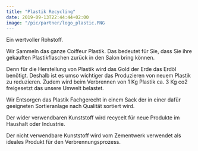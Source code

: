 ```yaml
---
title: "Plastik Recycling"
date: 2019-09-13T22:44:44+02:00
image: "/pic/partner/logo_plastic.PNG
---
```


Ein wertvoller Rohstoff.
 
Wir Sammeln das ganze Coiffeur Plastik. 
Das bedeutet für Sie, dass Sie ihre gekauften Plastikflaschen zurück in den Salon bring können. 
 
Denn für die Herstellung von Plastik wird das Gold der Erde das Erdöl benötigt. 
Deshalb ist es umso wichtiger das Produzieren von neuem Plastik zu reduzieren. Zudem wird beim Verbrennen von 1 Kg Plastik ca. 3 Kg co2 freigesetzt das unsere Umwelt belastet.
 
Wir Entsorgen das Plastik Fachgerecht in einem Sack der in einer dafür geeigneten Sortieranlage nach Qualität sortiert wird. 
 
Der wider verwendbaren Kunststoff wird recycelt für neue Produkte im Haushalt oder Industrie.
 
Der nicht verwendbare Kunststoff wird vom Zementwerk verwendet als ideales Produkt für den Verbrennungsprozess.
